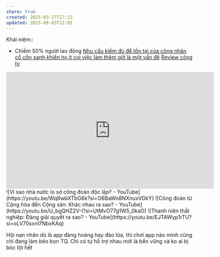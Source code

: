 ```yaml
---
share: true
created: 2025-03-27T17:13
updated: 2025-08-03T22:01
---
```

Khái niệm:: 
- Chiếm 50% người lao động
[Nhu cầu kiếm đủ để tồn tại của công nhân cổ cồn xanh khiến họ ít coi việc làm thêm giờ là một vấn đề](../../%E2%9A%A1Hi%E1%BB%83u%20bi%E1%BA%BFt%20s%C3%A2u/Ki%E1%BA%BFm%20ti%E1%BB%81n/L%C3%A0m%20thu%C3%AA/C%C3%B4ng%20%C4%91o%C3%A0n/Nhu%20c%E1%BA%A7u%20ki%E1%BA%BFm%20%C4%91%E1%BB%A7%20%C4%91%E1%BB%83%20t%E1%BB%93n%20t%E1%BA%A1i%20c%E1%BB%A7a%20c%C3%B4ng%20nh%C3%A2n%20c%E1%BB%95%20c%E1%BB%93n%20xanh%20khi%E1%BA%BFn%20h%E1%BB%8D%20%C3%ADt%20coi%20vi%E1%BB%87c%20l%C3%A0m%20th%C3%AAm%20gi%E1%BB%9D%20l%C3%A0%20m%E1%BB%99t%20v%E1%BA%A5n%20%C4%91%E1%BB%81.md)
[Review công ty](../../%F0%9F%93%9CT%C3%A0i%20nguy%C3%AAn/V%C3%AC%20ng%C6%B0%E1%BB%9Di%20y%E1%BA%BFu%20th%E1%BA%BF/V%C3%AC%20ng%C6%B0%E1%BB%9Di%20lao%20%C4%91%E1%BB%99ng/Review%20c%C3%B4ng%20ty.md)

<iframe width="560" height="315" src="https://www.youtube.com/embed/_coyWUXt-wk?si=nAyrd1UUbrpMOubO" title="YouTube video player" frameborder="0" allow="accelerometer; autoplay; clipboard-write; encrypted-media; gyroscope; picture-in-picture; web-share" referrerpolicy="strict-origin-when-cross-origin" allowfullscreen></iframe>
![Vì sao nhà nước lo sợ công đoàn độc lập? - YouTube](https://youtu.be/Wq8wbXTbG6k?si=O6BaWn8NXnuxVGkY)
![Công đoàn từ Cộng hòa đến Cộng sản: Khác nhau ra sao? - YouTube](https://youtu.be/U_bgQHZ2V-I?si=UtMvO77g1W5_0kaO)
![Thanh niên thất nghiệp: Đảng giải quyết ra sao? - YouTube](https://youtu.be/EJTAWyp1rTU?si=oLV70sxnl7NbxKAq)

Hội nạn nhân 
dù là app đàng hoàng hay đào lửa, thì chơi app nào mình cũng chỉ đang làm béo bọn TQ. Chỉ có tự hỗ trợ nhau mới là bền vững và ko ai bị bóc lột hết
